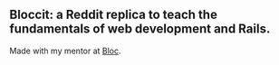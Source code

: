 
## Bloccit: a Reddit replica to teach the fundamentals of web development and Rails.

Made with my mentor at [Bloc](http://bloc.io).
